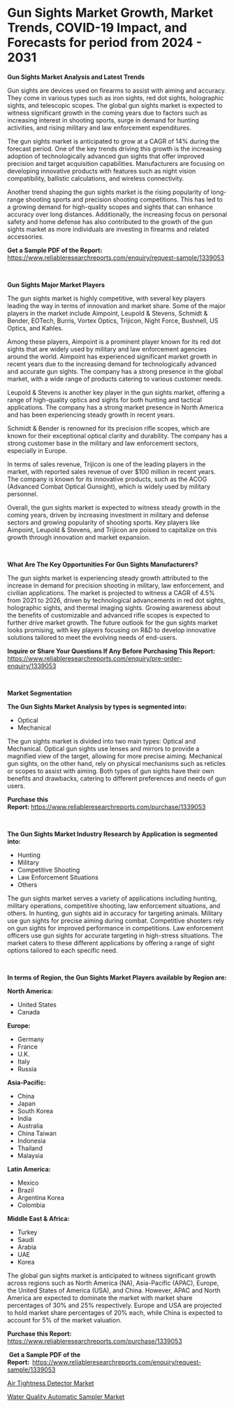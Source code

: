 <p><h1>Gun Sights Market Growth, Market Trends, COVID-19 Impact, and Forecasts for period from 2024 - 2031</h1></p><p><strong>Gun Sights Market Analysis and Latest Trends</strong></p>
<p><p>Gun sights are devices used on firearms to assist with aiming and accuracy. They come in various types such as iron sights, red dot sights, holographic sights, and telescopic scopes. The global gun sights market is expected to witness significant growth in the coming years due to factors such as increasing interest in shooting sports, surge in demand for hunting activities, and rising military and law enforcement expenditures.</p><p>The gun sights market is anticipated to grow at a CAGR of 14% during the forecast period. One of the key trends driving this growth is the increasing adoption of technologically advanced gun sights that offer improved precision and target acquisition capabilities. Manufacturers are focusing on developing innovative products with features such as night vision compatibility, ballistic calculations, and wireless connectivity.</p><p>Another trend shaping the gun sights market is the rising popularity of long-range shooting sports and precision shooting competitions. This has led to a growing demand for high-quality scopes and sights that can enhance accuracy over long distances. Additionally, the increasing focus on personal safety and home defense has also contributed to the growth of the gun sights market as more individuals are investing in firearms and related accessories.</p></p>
<p><strong>Get a Sample PDF of the Report:&nbsp;</strong> <a href="https://www.reliableresearchreports.com/enquiry/request-sample/1339053">https://www.reliableresearchreports.com/enquiry/request-sample/1339053</a></p>
<p>&nbsp;</p>
<p><strong>Gun Sights Major Market Players</strong></p>
<p><p>The gun sights market is highly competitive, with several key players leading the way in terms of innovation and market share. Some of the major players in the market include Aimpoint, Leupold & Stevens, Schmidt & Bender, EOTech, Burris, Vortex Optics, Trijicon, Night Force, Bushnell, US Optics, and Kahles.</p><p>Among these players, Aimpoint is a prominent player known for its red dot sights that are widely used by military and law enforcement agencies around the world. Aimpoint has experienced significant market growth in recent years due to the increasing demand for technologically advanced and accurate gun sights. The company has a strong presence in the global market, with a wide range of products catering to various customer needs.</p><p>Leupold & Stevens is another key player in the gun sights market, offering a range of high-quality optics and sights for both hunting and tactical applications. The company has a strong market presence in North America and has been experiencing steady growth in recent years.</p><p>Schmidt & Bender is renowned for its precision rifle scopes, which are known for their exceptional optical clarity and durability. The company has a strong customer base in the military and law enforcement sectors, especially in Europe.</p><p>In terms of sales revenue, Trijicon is one of the leading players in the market, with reported sales revenue of over $100 million in recent years. The company is known for its innovative products, such as the ACOG (Advanced Combat Optical Gunsight), which is widely used by military personnel.</p><p>Overall, the gun sights market is expected to witness steady growth in the coming years, driven by increasing investment in military and defense sectors and growing popularity of shooting sports. Key players like Aimpoint, Leupold & Stevens, and Trijicon are poised to capitalize on this growth through innovation and market expansion.</p></p>
<p>&nbsp;</p>
<p><strong>What Are The Key Opportunities For Gun Sights Manufacturers?</strong></p>
<p><p>The gun sights market is experiencing steady growth attributed to the increase in demand for precision shooting in military, law enforcement, and civilian applications. The market is projected to witness a CAGR of 4.5% from 2021 to 2026, driven by technological advancements in red dot sights, holographic sights, and thermal imaging sights. Growing awareness about the benefits of customizable and advanced rifle scopes is expected to further drive market growth. The future outlook for the gun sights market looks promising, with key players focusing on R&D to develop innovative solutions tailored to meet the evolving needs of end-users.</p></p>
<p><strong>Inquire or Share Your Questions If Any Before Purchasing This Report:</strong> <a href="https://www.reliableresearchreports.com/enquiry/pre-order-enquiry/1339053">https://www.reliableresearchreports.com/enquiry/pre-order-enquiry/1339053</a></p>
<p>&nbsp;</p>
<p><strong>Market Segmentation</strong></p>
<p><strong>The Gun Sights Market Analysis by types is segmented into:</strong></p>
<p><ul><li>Optical</li><li>Mechanical</li></ul></p>
<p><p>The gun sights market is divided into two main types: Optical and Mechanical. Optical gun sights use lenses and mirrors to provide a magnified view of the target, allowing for more precise aiming. Mechanical gun sights, on the other hand, rely on physical mechanisms such as reticles or scopes to assist with aiming. Both types of gun sights have their own benefits and drawbacks, catering to different preferences and needs of gun users.</p></p>
<p><strong>Purchase this Report:&nbsp;</strong><a href="https://www.reliableresearchreports.com/purchase/1339053">https://www.reliableresearchreports.com/purchase/1339053</a></p>
<p>&nbsp;</p>
<p><strong>The Gun Sights Market Industry Research by Application is segmented into:</strong></p>
<p><ul><li>Hunting</li><li>Military</li><li>Competitive Shooting</li><li>Law Enforcement Situations</li><li>Others</li></ul></p>
<p><p>The gun sights market serves a variety of applications including hunting, military operations, competitive shooting, law enforcement situations, and others. In hunting, gun sights aid in accuracy for targeting animals. Military use gun sights for precise aiming during combat. Competitive shooters rely on gun sights for improved performance in competitions. Law enforcement officers use gun sights for accurate targeting in high-stress situations. The market caters to these different applications by offering a range of sight options tailored to each specific need.</p></p>
<p>&nbsp;</p>
<p><strong>In terms of Region, the Gun Sights Market Players available by Region are:</strong></p>
<p>
    <p> <strong> North America: </strong>
        <ul>
            <li>United States</li>
            <li>Canada</li>
        </ul>
        </p> 
    <p> <strong> Europe: </strong>
        <ul>
            <li>Germany</li>
            <li>France</li>
            <li>U.K.</li>
            <li>Italy</li>
            <li>Russia</li>
        </ul>
        </p> 
    <p> <strong> Asia-Pacific: </strong>
        <ul>
            <li>China</li>
            <li>Japan</li>
            <li>South Korea</li>
            <li>India</li>
            <li>Australia</li>
            <li>China Taiwan</li>
            <li>Indonesia</li>
            <li>Thailand</li>
            <li>Malaysia</li>
        </ul>
        </p> 
    <p> <strong> Latin America: </strong>
        <ul>
            <li>Mexico</li>
            <li>Brazil</li>
            <li>Argentina Korea</li>
            <li>Colombia</li>
        </ul>
        </p> 
    <p> <strong> Middle East & Africa: </strong>
        <ul>
            <li>Turkey</li>
            <li>Saudi</li>
            <li>Arabia</li>
            <li>UAE</li>
            <li>Korea</li>
        </ul>
    </p>
    </p>
<p><p>The global gun sights market is anticipated to witness significant growth across regions such as North America (NA), Asia-Pacific (APAC), Europe, the United States of America (USA), and China. However, APAC and North America are expected to dominate the market with market share percentages of 30% and 25% respectively. Europe and USA are projected to hold market share percentages of 20% each, while China is expected to account for 5% of the market valuation.</p></p>
<p><strong>Purchase this Report: </strong><a href="https://www.reliableresearchreports.com/purchase/1339053">https://www.reliableresearchreports.com/purchase/1339053</a></p>
<p>&nbsp;<strong>Get a Sample PDF of the Report:&nbsp;&nbsp;</strong><a href="https://www.reliableresearchreports.com/enquiry/request-sample/1339053">https://www.reliableresearchreports.com/enquiry/request-sample/1339053</a></p>
<p><strong></strong></p>
<p><p><a href="https://github.com/mohamedbakry57/Market-Research-Report-List-2/blob/main/air-tightness-detector-market.md">Air Tightness Detector Market</a></p><p><a href="https://github.com/mahnoor2003/Market-Research-Report-List-3/blob/main/water-quality-automatic-sampler-market.md">Water Quality Automatic Sampler Market</a></p></p>